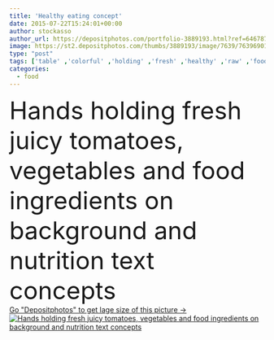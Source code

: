 ```yaml
---
title: 'Healthy eating concept'
date: 2015-07-22T15:24:01+00:00
author: stockasso
author_url: https://depositphotos.com/portfolio-3889193.html?ref=64678756
image: https://st2.depositphotos.com/thumbs/3889193/image/7639/76396901/api_thumb_450.jpg?forcejpeg=true
type: "post"
tags: ['table' ,'colorful' ,'holding' ,'fresh' ,'healthy' ,'raw' ,'food' ,'cooking' ,'diet' ,'tasty' ,'delicious' ,'meal' ,'wellbeing' ,'eating' ,'freshness' ,'tomato' ,'nutrition' ,'lunch' ,'hands' ,'harvest' ,'concept' ,'vitamin' ,'text' ,'vegetables' ,'lifestyle' ,'balance' ,'organic' ,'Dieting' ,'nutrient' ,'ingredients' ,'farmer' ,'words' ,'antioxidant' ,'veggies' ,'greens' ,'tomaten' ,'halten' ,'Healthy Eating' ,'Healthy Lifestyle' ,'top view' ,'healthy food' ,'food preparation' ,'vegetarian food' ,'vegan food' ,'organic food' ,'organic vegetables' ,'Concepts And Ideas' ,'healthy eating concept' ]
categories: 
  - food
---
```

<div aling="center">
            <font size="60"> Hands holding fresh juicy tomatoes, vegetables and food ingredients on background and nutrition text concepts</font>   
</div>
<div>
    <a href='https://st2.depositphotos.com/thumbs/3889193/image/7639/76396901/api_thumb_450.jpg?forcejpeg=true?ref=64678756' target=_blank > Go "Depositphotos" to get lage size of this picture ->
        <img href='https://st2.depositphotos.com/thumbs/3889193/image/7639/76396901/api_thumb_450.jpg?forcejpeg=true?ref=64678756' src='https://st2.depositphotos.com/3889193/7639/i/950/depositphotos_76396901-stock-photo-healthy-eating-concept.jpg?forcejpeg=true' alt='Hands holding fresh juicy tomatoes, vegetables and food ingredients on background and nutrition text concepts' >
    </a>
</div>
